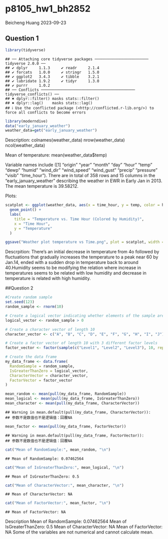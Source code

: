 p8105_hw1_bh2852
================
Beicheng Huang
2023-09-23

## Question 1

``` r
library(tidyverse)
```

    ## ── Attaching core tidyverse packages ──────────────────────── tidyverse 2.0.0 ──
    ## ✔ dplyr     1.1.3     ✔ readr     2.1.4
    ## ✔ forcats   1.0.0     ✔ stringr   1.5.0
    ## ✔ ggplot2   3.4.3     ✔ tibble    3.2.1
    ## ✔ lubridate 1.9.2     ✔ tidyr     1.3.0
    ## ✔ purrr     1.0.2     
    ## ── Conflicts ────────────────────────────────────────── tidyverse_conflicts() ──
    ## ✖ dplyr::filter() masks stats::filter()
    ## ✖ dplyr::lag()    masks stats::lag()
    ## ℹ Use the conflicted package (<http://conflicted.r-lib.org/>) to force all conflicts to become errors

``` r
library(moderndive)
data("early_january_weather")
weather_data=get("early_january_weather")
```

Description: colnames(weather_data) nrow(weather_data)
ncol(weather_data)

Mean of temperature: mean(weather_data\$temp)

Variable names include (\[1\] “origin” “year” “month” “day” “hour”
“temp” “dewp” “humid” “wind_dir” “wind_speed” “wind_gust” “precip”
“pressure” “visib” “time_hour”). There are in total of 358 rows and 15
columns in the “early_january_weather” describing the weather in EWR in
Early Jan in 2013. The mean temperature is 39.58212.

Plots:

``` r
scatplot <- ggplot(weather_data, aes(x = time_hour, y = temp, color = humid)) +
  geom_point() +
  labs(
    title = "Temperature vs. Time Hour (Colored by Humidity)",
    x = "Time Hour",
    y = "Temperature"
  )

ggsave("Weather plot temperature vs Time.png", plot = scatplot, width = 6, height = 4)
```

Descrpition: There’s an initial decrease in temperature from 4o followed
by fluctuations that gradually increases the temperature to a peak near
60 by Jan.14, ended with a sudden drop in temperature back to around
40.Humidity seems to be modifying the relation where increase in
temperatures seems to be related with low humidity and decrease in
temperature is related with high humidity.

\##Question 2

``` r
#Create random sample
set.seed(123)
random_sample <- rnorm(10)

# Create a logical vector indicating whether elements of the sample are greater than 0
logical_vector <- random_sample > 0

# Create a character vector of length 10
character_vector <- c("A", "B", "C", "D", "E", "F", "G", "H", "I", "J")

# Create a factor vector of length 10 with 3 different factor levels
factor_vector <- factor(sample(c("Level1", "Level2", "Level3"), 10, replace = TRUE))

# Create the data frame
my_data_frame <- data.frame(
  RandomSample = random_sample,
  IsGreaterThanZero = logical_vector,
  CharacterVector = character_vector,
  FactorVector = factor_vector
)

mean_random <- mean(pull(my_data_frame, RandomSample))
mean_logical <- mean(pull(my_data_frame, IsGreaterThanZero))
mean_character <- mean(pull(my_data_frame, CharacterVector))
```

    ## Warning in mean.default(pull(my_data_frame, CharacterVector)):
    ## 参数不是数值也不是逻辑值：回覆NA

``` r
mean_factor <- mean(pull(my_data_frame, FactorVector))
```

    ## Warning in mean.default(pull(my_data_frame, FactorVector)):
    ## 参数不是数值也不是逻辑值：回覆NA

``` r
cat("Mean of RandomSample:", mean_random, "\n")
```

    ## Mean of RandomSample: 0.07462564

``` r
cat("Mean of IsGreaterThanZero:", mean_logical, "\n")
```

    ## Mean of IsGreaterThanZero: 0.5

``` r
cat("Mean of CharacterVector:", mean_character, "\n")
```

    ## Mean of CharacterVector: NA

``` r
cat("Mean of FactorVector:", mean_factor, "\n")
```

    ## Mean of FactorVector: NA

Description Mean of RandomSample: 0.07462564 Mean of IsGreaterThanZero:
0.5 Mean of CharacterVector: NA Mean of FactorVector: NA Some of the
variables are not numerical and cannot calculate mean.
